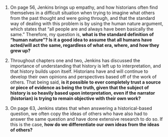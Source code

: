 1. On page 56, Jenkins brings up empathy, and how historians often find themselves in a difficult situation when trying to imagine what others from the past thought and were going through, and that the standard way of dealing with this problem is by using the human nature argument, which states that “all people are and always have been basically the same.” Therefore, my question is, **what is the standard definition of “human nature”? Is it a good idea to assume that all humans have acted/will act the same, regardless of what era, where, and how they grew up?**

2. Throughout chapters one and two, Jenkins has discussed the importance of understanding that history is left up to interpretation, and that history builds upon itself. Historians have and will continue to develop their own opinions and perspectives based off of the work of others. That being said, **is it possible to ever completely trust a source or piece of evidence as being the truth, given that the subject of history is so heavily based upon interpretation, even if the narrator (historian) is trying to remain objective with their own work?**  

3. On page 63, Jenkins states that when answering a historical-based question, we often copy the ideas of others who have also had to answer the same question and have done extensive research to do so. If this is the case, **how do we differentiate our own ideas from the ideas of others?** 
